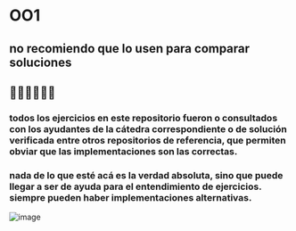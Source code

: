 # OO1

## no recomiendo que lo usen para comparar soluciones
## 🤠🤠🤠🤠🤠🤠

### todos los ejercicios en este repositorio fueron o consultados con los ayudantes de la cátedra correspondiente o de solución verificada entre otros repositorios de referencia, que permiten obviar que las implementaciones son las correctas.
### nada de lo que esté acá es la verdad absoluta, sino que puede llegar a ser de ayuda para el entendimiento de ejercicios. siempre pueden haber implementaciones alternativas.

![image](https://github.com/fvenegasn/OO1/assets/102123565/eb5a0139-c00d-4949-86e7-a04acb53e9b4)

